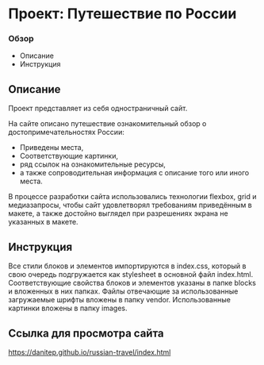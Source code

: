 # Проект: Путешествие по России

### Обзор
* Описание
* Инструкция

## Описание
Проект представляет из себя одностраничный сайт.

На сайте описано путешествие ознакомительный обзор о достопримечательностях России:
* Приведены места, 
* Соответствующие картинки, 
* ряд ссылок на ознакомительные ресурсы, 
* а также сопроводительная информация с описание того или иного места.

В процессе разработки сайта использовались технологии flexbox, grid и медиазапросы, 
чтобы сайт удовлетворял требованиям приведённым в макете,
а также достойно выглядел при разрешениях экрана не указанных в макете.

## Инструкция

Все стили блоков и элементов импортируются в index.css, который в свою очередь подгружается как stylesheet 
в основной файл index.html.
Соответствующие свойства блоков и элементов указаны в папке blocks и вложенных в них папках.
Файлы отвечающие за использованные загружаемые шрифты вложены в папку vendor.
Использованные картинки вложены в папку images.

## Ссылка для просмотра сайта
https://danitep.github.io/russian-travel/index.html